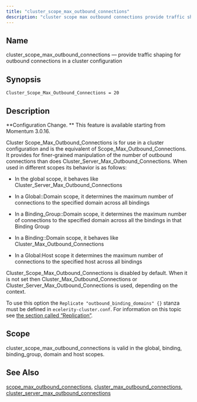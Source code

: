 ```yaml
---
title: "cluster_scope_max_outbound_connections"
description: "cluster scope max outbound connections provide traffic shaping for outbound connections in a cluster configuration Cluster Scope Max Outbound Connections 20 Configuration Change This feature is available starting from Momentum 3 0 16 Cluster Scope Max Outbound Connections is for use in a cluster configuration and is the equivalent of..."
---
```


<a name="conf.ref.cluster_scope_max_outbound_connections"></a> 
## Name

cluster_scope_max_outbound_connections — provide traffic shaping for outbound connections in a cluster configuration

## Synopsis

`Cluster_Scope_Max_Outbound_Connections = 20`

<a name="idp8578640"></a> 
## Description

**Configuration Change. ** This feature is available starting from Momentum 3.0.16.

Cluster Scope_Max_Outbound_Connections is for use in a cluster configuration and is the equivalent of Scope_Max_Outbound_Connections. It provides for finer-grained manipulation of the number of outbound connections than does Cluster_Server_Max_Outbound_Connections. When used in different scopes its behavior is as follows:

*   In the global scope, it behaves like Cluster_Server_Max_Outbound_Connections

*   In a Global::Domain scope, it determines the maximum number of connections to the specified domain across all bindings

*   In a Binding_Group::Domain scope, it determines the maximum number of connections to the specified domain across all the bindings in that Binding Group

*   In a Binding::Domain scope, it behaves like Cluster_Max_Outbound_Connections

*   In a Global:Host scope it determines the maximum number of connections to the specified host across all bindings

Cluster_Scope_Max_Outbound_Connections is disabled by default. When it is not set then Cluster_Max_Outbound_Connections or Cluster_Server_Max_Outbound_Connections is used, depending on the context.

To use this option the `Replicate "outbound_binding_domains" {}` stanza must be defined in `ecelerity-cluster.conf`. For information on this topic see [the section called “Replication”](/momentum/3/3-reference/ecelerity-cluster-conf#ecelerity-cluster.conf.replication).

<a name="idp8591600"></a> 
## Scope

cluster_scope_max_outbound_connections is valid in the global, binding, binding_group, domain and host scopes.

<a name="idp8593312"></a> 
## See Also

[scope_max_outbound_connections](/momentum/3/3-reference/3-reference-conf-ref-scope-max-outbound-connections), [cluster_max_outbound_connections](/momentum/3/3-reference/3-reference-conf-ref-cluster-max-outbound-connections), [cluster_server_max_outbound_connections](/momentum/3/3-reference/3-reference-conf-ref-cluster-server-max-outbound-connections)